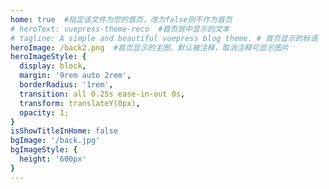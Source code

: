 ```yaml
---
home: true  #指定该文件为您的首页，改为false则不作为首页
# heroText: vuepress-theme-reco  #首页居中显示的文本
# tagline: A simple and beautiful vuepress blog theme. # 首页显示的标语
heroImage: /back2.png  #首页显示的主图，默认被注释，取消注释可显示图片
heroImageStyle: {
  display: block,
  margin: '9rem auto 2rem',
  borderRadius: '1rem',
  transition: all 0.25s ease-in-out 0s,
  transform: translateY(0px),
  opacity: 1;
}
isShowTitleInHome: false
bgImage: '/back.jpg'
bgImageStyle: {
  height: '600px'
}
---
```

<previewFont/>